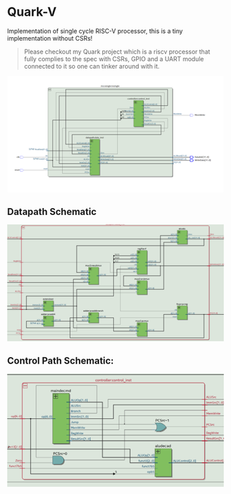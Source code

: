 # Quark-V
Implementation of single cycle RISC-V processor, this is a tiny implementation without CSRs!

> Please checkout my Quark project which is a riscv processor that fully complies to the spec with CSRs, GPIO and a UART module connected to it so one can tinker around with it. 

![top_lvl](assets/top_lvl.png)

## Datapath Schematic
![datapath](assets/datapath.png)

## Control Path Schematic:
![ctr_path](assets/ctr_path.png)
